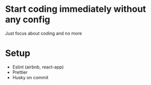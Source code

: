 # Start coding immediately without any config
Just focus about coding and no more
# Setup
- Eslint (airbnb, react-app)
- Prettier
- Husky on commit
